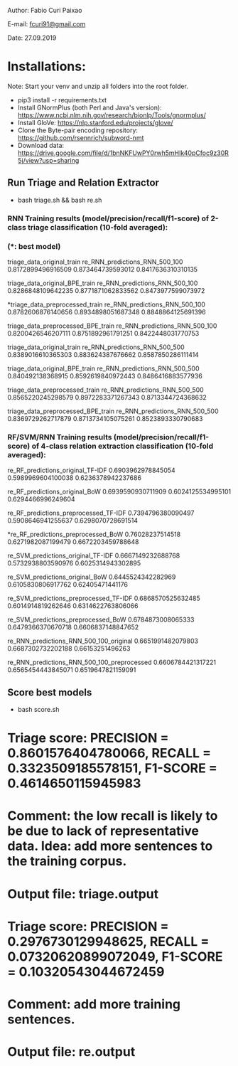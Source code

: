Author: Fabio Curi Paixao 

E-mail: fcuri91@gmail.com

Date: 27.09.2019

# Installations:

Note: Start your venv and unzip all folders into the root folder.

* pip3 install -r requirements.txt
* Install GNormPlus (both Perl and Java's version): https://www.ncbi.nlm.nih.gov/research/bionlp/Tools/gnormplus/
* Install GloVe: https://nlp.stanford.edu/projects/glove/
* Clone the Byte-pair encoding repository: https://github.com/rsennrich/subword-nmt
* Download data: https://drive.google.com/file/d/1bnNKFUwPY0rwh5mHIk40pCfoc9z30R5j/view?usp=sharing

## Run Triage and Relation Extractor

   * bash triage.sh && bash re.sh

### RNN Training results (model/precision/recall/f1-score) of 2-class triage classification (10-fold averaged):
### (*: best model)

triage_data_original_train re_RNN_predictions_RNN_500_100	0.8172899496916509	0.873464739593012	0.8417636310310135

triage_data_original_BPE_train re_RNN_predictions_RNN_500_100	0.8286848109642235	0.8771871062833562	0.8473977599073972

*triage_data_preprocessed_train re_RNN_predictions_RNN_500_100	0.8782606876140656	0.8934898051687348	0.8848864125691396

triage_data_preprocessed_BPE_train re_RNN_predictions_RNN_500_100	0.8200426546207111	0.8751892961791251	0.8422448031770753

triage_data_original_train re_RNN_predictions_RNN_500_500	0.8389016610365303	0.883624387676662	0.8587850286111414

triage_data_original_BPE_train re_RNN_predictions_RNN_500_500	0.840492138368915	0.8592619840972443	0.8486416883577936

triage_data_preprocessed_train re_RNN_predictions_RNN_500_500	0.8565220245298579	0.8972283371267343	0.8713344724368632

triage_data_preprocessed_BPE_train re_RNN_predictions_RNN_500_500	0.8369729262717879	0.8713734105075261	0.8523893330790683

### RF/SVM/RNN Training results (model/precision/recall/f1-score) of 4-class relation extraction classification (10-fold averaged):

re_RF_predictions_original_TF-IDF	0.6903962978845054	0.5989969604100038	0.6236378942237686

re_RF_predictions_original_BoW	0.6939590930711909	0.6024125534995101	0.6294466996249604

re_RF_predictions_preprocessed_TF-IDF	0.7394796380090497	0.5908646941255637	0.6298070728691514

*re_RF_predictions_preprocessed_BoW	0.76028237514518	0.6271982087199479	0.6672203459788648

re_SVM_predictions_original_TF-IDF	0.6667149232688768	0.5732938803590976	0.6025314943302895

re_SVM_predictions_original_BoW	0.6445524342282969	0.6105830806917762	0.62405471441176

re_SVM_predictions_preprocessed_TF-IDF	0.6868570525632485	0.6014914819262646	0.6314622763806066

re_SVM_predictions_preprocessed_BoW	0.6784873008065333	0.6479366370670718	0.6606837148847652

re_RNN_predictions_RNN_500_100_original	0.6651991482079803	0.6687302732202188	0.66153251496263

re_RNN_predictions_RNN_500_100_preprocessed	0.6606784421317221	0.6565454443845071	0.6519647821159091

## Score best models

   * bash score.sh 

# Triage score: PRECISION = 0.8601576404780066, RECALL = 0.3323509185578151, F1-SCORE = 0.4614650115945983
# Comment: the low recall is likely to be due to lack of representative data. Idea: add more sentences to the training corpus.
# Output file: triage.output

# Triage score: PRECISION = 0.2976730129948625, RECALL = 0.07320620899072049, F1-SCORE = 0.10320543044672459
# Comment: add more training sentences.
# Output file: re.output
